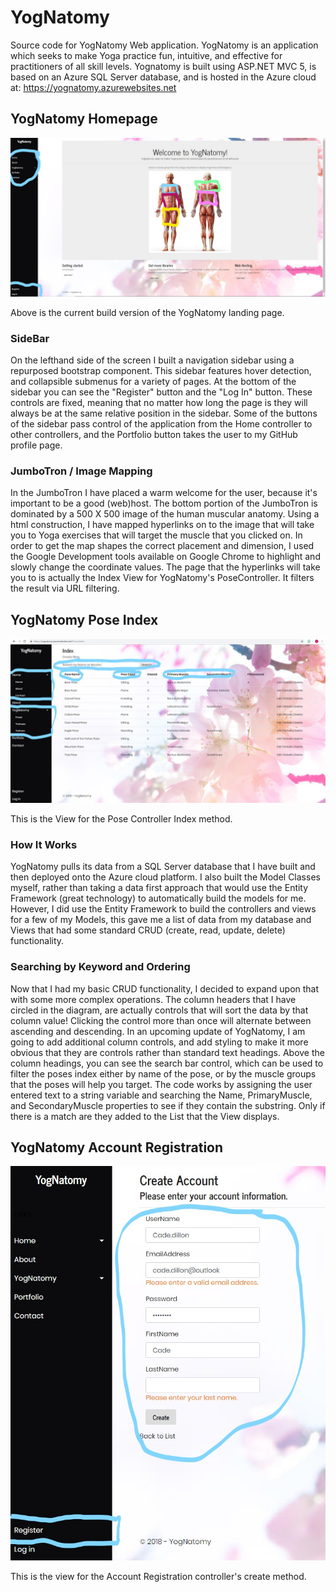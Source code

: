 # YogNatomy
Source code for YogNatomy Web application. YogNatomy is an application which seeks to make Yoga 
practice fun, intuitive, and effective for practitioners of all skill levels. Yognatomy is built using ASP.NET MVC 5, 
is based on an Azure SQL Server database, and is hosted in the Azure cloud at: https://yognatomy.azurewebsites.net

## YogNatomy Homepage
![homepage](https://github.com/cadedillon/YogNatomy/blob/master/YogNatomy%20Annotated%20Homepage.jpg?raw=true)

Above is the current build version of the YogNatomy landing page.

### SideBar
On the lefthand side of the screen I built a navigation sidebar using a repurposed bootstrap component. This sidebar features hover detection, and collapsible submenus for a variety of pages. At the bottom of the sidebar you can see the "Register" button and the "Log In" button. These controls are fixed, meaning that no matter how long the page is they will always be at the same relative position in the sidebar. Some of the buttons of the sidebar pass control of the application from the Home controller to other controllers, and the Portfolio button takes the user to my GitHub profile page.

### JumboTron / Image Mapping
In the JumboTron I have placed a warm welcome for the user, because it's important to be a good (web)host. The bottom portion of the JumboTron is dominated by a 500 X 500 image of the human muscular anatomy. Using a <map> html construction, I have mapped hyperlinks on to the image that will take you to Yoga exercises that will target the muscle that you clicked on. In order to get the map shapes the correct placement and dimension, I used the Google Development tools available on Google Chrome to highlight and slowly change the coordinate values. The page that the hyperlinks will take you to is actually the Index View for YogNatomy's PoseController. It filters the result via URL filtering.
  
## YogNatomy Pose Index
![poseindex](https://github.com/cadedillon/YogNatomy/blob/master/YogNatomy%20Annotated%20PoseIndex.jpg?raw=true)

This is the View for the Pose Controller Index method.

### How It Works
YogNatomy pulls its data from a SQL Server database that I have built and then deployed onto the Azure cloud platform. I also built the Model Classes myself, rather than taking a data first approach that would use the Entity Framework (great technology) to automatically build the models for me. However, I did use the Entity Framework to build the controllers and views for a few of my Models, this gave me a list of data from my database and Views that had some standard CRUD (create, read, update, delete) functionality. 

### Searching by Keyword and Ordering
Now that I had my basic CRUD functionality, I decided to expand upon that with some more complex operations. The column headers that I have circled in the diagram, are actually controls that will sort the data by that column value! Clicking the control more than once will alternate between ascending and descending. In an upcoming update of YogNatomy, I am going to add additional column controls, and add styling to make it more obvious that they are controls rather than standard text headings. Above the column headings, you can see the search bar control, which can be used to filter the poses index either by name of the pose, or by the muscle groups that the poses will help you target. The code works by assigning the user entered text to a string variable and searching the Name, PrimaryMuscle, and SecondaryMuscle properties to see if they contain the substring. Only if there is a match are they added to the List that the View displays.

## YogNatomy Account Registration
![accountregistration](https://github.com/cadedillon/YogNatomy/blob/master/YogNatomy%20Annotated%20AccountRegistration.jpg?raw=true)

This is the view for the Account Registration controller's create method.
